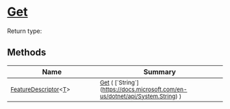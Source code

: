 # [Get](./FeatureDescriptor`1-100663422.md)


Return type:
## Methods

| Name | Summary | 
| --- | --- | 
| <sub>[FeatureDescriptor](./../FeatureDescriptor-1.md)\<[T](./FeatureDescriptor`1-100663422.md)></sub><img width=200/>| <sub>[Get](./FeatureDescriptor`1-100663422.md) ( [`String`](https://docs.microsoft.com/en-us/dotnet/api/System.String) )</sub>| <br>


